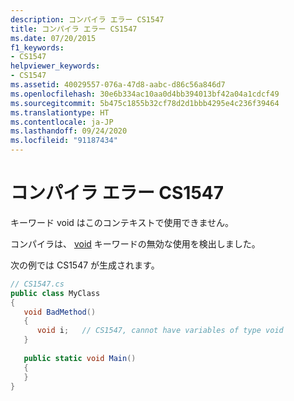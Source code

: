 ```yaml
---
description: コンパイラ エラー CS1547
title: コンパイラ エラー CS1547
ms.date: 07/20/2015
f1_keywords:
- CS1547
helpviewer_keywords:
- CS1547
ms.assetid: 40029557-076a-47d8-aabc-d86c56a846d7
ms.openlocfilehash: 30e6b334ac10aa0d4bb394013bf42a04a1cdcf49
ms.sourcegitcommit: 5b475c1855b32cf78d2d1bbb4295e4c236f39464
ms.translationtype: HT
ms.contentlocale: ja-JP
ms.lasthandoff: 09/24/2020
ms.locfileid: "91187434"
---
```

# <a name="compiler-error-cs1547"></a>コンパイラ エラー CS1547

キーワード void はこのコンテキストで使用できません。  
  
 コンパイラは、 [void](../language-reference/builtin-types/void.md) キーワードの無効な使用を検出しました。  
  
 次の例では CS1547 が生成されます。  
  
```csharp  
// CS1547.cs  
public class MyClass  
{  
   void BadMethod()  
   {  
      void i;   // CS1547, cannot have variables of type void  
   }  
  
   public static void Main()  
   {  
   }  
}  
```
